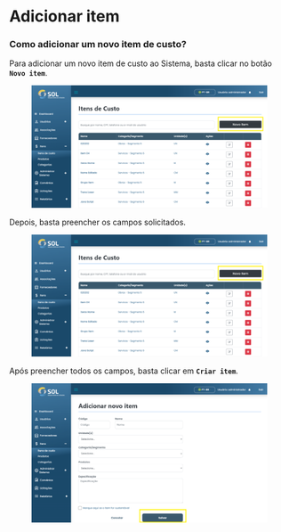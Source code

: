 # Adicionar item

### Como adicionar um novo item de custo?

Para adicionar um novo item de custo ao Sistema, basta clicar no botão **`Novo item`**.&#x20;

<figure><img src="../../../.gitbook/assets/image (43).png" alt=""><figcaption></figcaption></figure>

Depois, basta preencher os campos solicitados.

<figure><img src="../../../.gitbook/assets/image (44).png" alt=""><figcaption></figcaption></figure>

Após preencher todos os campos, basta clicar em **`Criar item`**.

<figure><img src="../../../.gitbook/assets/image (45).png" alt=""><figcaption></figcaption></figure>
